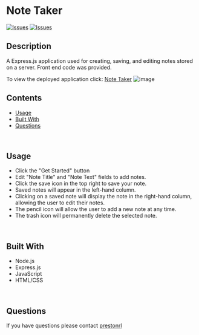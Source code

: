 # Note Taker
[![Issues](https://img.shields.io/github/issues/prestonrl/note-taker)](https://github.com/prestonrl/note-taker/issues) [![Issues](https://img.shields.io/github/contributors/prestonrl/note-taker)](https://github.com/prestonrl/note-taker/graphs/contributors) 

## Description


A Express.js application used for creating, saving, and editing notes stored on a server. Front end code was provided.


To view the deployed application click: [Note Taker](https://note-taker-pl.herokuapp.com)
![image](https://user-images.githubusercontent.com/70044796/106402685-e5dd1a80-63e7-11eb-9fad-3d8153881e18.png)
## Contents
* [Usage](#Usage)
* [Built With](#Built-With)
* [Questions](#Questions)

<br />

## Usage
* Click the "Get Started" button
* Edit "Note Title" and "Note Text" fields to add notes.
* Click the save icon in the top right to save your note.
* Saved notes will appear in the left-hand column.
* Clicking on a saved note will display the note in the right-hand column, allowing the user to edit their notes.
* The pencil icon will allow the user to add a new note at any time.
* The trash icon will permanently delete the selected note.

<br />

## Built With
* Node.js
* Express.js
* JavaScript
* HTML/CSS

<br />

## Questions
If you have questions please contact [prestonrl](tubasthebest@gmail.com)